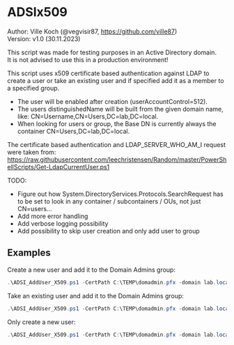 # ADSIx509
Author:     Ville Koch (@vegvisir87, https://github.com/ville87)   
Version:    v1.0 (30.11.2023)   

This script was made for testing purposes in an Active Directory domain.    
It is not advised to use this in a production environment!   

This script uses x509 certificate based authentication against LDAP to create a user or take an existing user and if specified add it as a member to a specified group. 
- The user will be enabled after creation (userAccountControl=512). 
- The users distinguishedName will be built from the given domain name, like: CN=Username,CN=Users,DC=lab,DC=local.
- When looking for users or group, the Base DN is currently always the container CN=Users,DC=lab,DC=local.
   
The certificate based authentication and LDAP_SERVER_WHO_AM_I request were taken from:   
https://raw.githubusercontent.com/leechristensen/Random/master/PowerShellScripts/Get-LdapCurrentUser.ps1

TODO:   
- Figure out how System.DirectoryServices.Protocols.SearchRequest has to be set to look in any container / subcontainers / OUs, not just CN=users...
- Add more error handling
- Add verbose logging possibility
- Add possibility to skip user creation and only add user to group

## Examples 
Create a new user and add it to the Domain Admins group:   
```powershell
.\ADSI_AddUser_X509.ps1 -CertPath C:\TEMP\domadmin.pfx -domain lab.local -DCIP 10.0.0.4 -CreateUser Y -samAccountName baduser1 -givenName Hans -sn Landa -AddToGroup Y -groupName "Domain Admins"
```

Take an existing user and add it to the Domain Admins group:   
```powershell
.\ADSI_AddUser_X509.ps1 -CertPath C:\TEMP\domadmin.pfx -domain lab.local -DCIP 10.0.0.4 -CreateUser N -samAccountName someuser1 -AddToGroup Y -groupName "Domain Admins"
```

Only create a new user:   
```powershell
.\ADSI_AddUser_X509.ps1 -CertPath C:\TEMP\domadmin.pfx -domain lab.local -DCIP 10.0.0.4 -CreateUser Y -samAccountName anotheruser1 -givenName Mister -sn Blonde -AddToGroup N
```